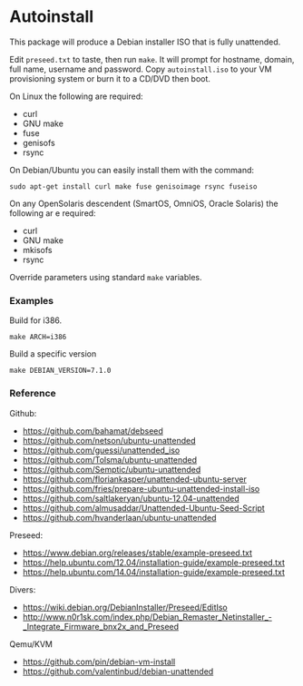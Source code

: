 # Autoinstall

This package will produce a Debian installer ISO that is fully unattended.

Edit `preseed.txt` to taste, then run `make`. It will prompt for hostname, domain, full name, username and password.
Copy `autoinstall.iso` to your VM provisioning system or burn it to a CD/DVD then boot.

On Linux the following are required:

* curl
* GNU make
* fuse
* genisofs
* rsync

On Debian/Ubuntu you can easily install them with the command:

	sudo apt-get install curl make fuse genisoimage rsync fuseiso

On any OpenSolaris descendent (SmartOS, OmniOS, Oracle Solaris) the following ar
e required:

* curl
* GNU make
* mkisofs
* rsync

Override parameters using standard `make` variables.

### Examples

Build for i386.

    make ARCH=i386

Build a specific version

    make DEBIAN_VERSION=7.1.0

### Reference

Github:
* https://github.com/bahamat/debseed
* https://github.com/netson/ubuntu-unattended
* https://github.com/guessi/unattended_iso
* https://github.com/Tolsma/ubuntu-unattended
* https://github.com/Semptic/ubuntu-unattended
* https://github.com/floriankasper/unattended-ubuntu-server
* https://github.com/fries/prepare-ubuntu-unattended-install-iso
* https://github.com/saltlakeryan/ubuntu-12.04-unattended
* https://github.com/almusaddar/Unattended-Ubuntu-Seed-Script
* https://github.com/hvanderlaan/ubuntu-unattended

Preseed:
* https://www.debian.org/releases/stable/example-preseed.txt
* https://help.ubuntu.com/12.04/installation-guide/example-preseed.txt
* https://help.ubuntu.com/14.04/installation-guide/example-preseed.txt 

Divers:
* https://wiki.debian.org/DebianInstaller/Preseed/EditIso
* http://www.n0r1sk.com/index.php/Debian_Remaster_Netinstaller_-_Integrate_Firmware_bnx2x_and_Preseed

Qemu/KVM
* https://github.com/pin/debian-vm-install
* https://github.com/valentinbud/debian-unattended

